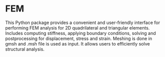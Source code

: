 # FEM
This Python package provides a convenient and user-friendly interface for performing FEM analysis for 2D quadrilateral and triangular elements.
Includes computing stiffness, applying boundary conditions, solving and postprocessing for displacement, stress and strain.
Meshing is done in gmsh and .msh file is used as input.
It allows users to efficiently solve structural analysis.
